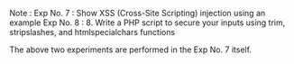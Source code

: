 Note : 
Exp No. 7 : Show XSS (Cross-Site Scripting) injection using an example
Exp No. 8 : 8.	Write a PHP script to secure your inputs using trim, stripslashes, and htmlspecialchars functions

The above two experiments are performed in the Exp No. 7 itself.

